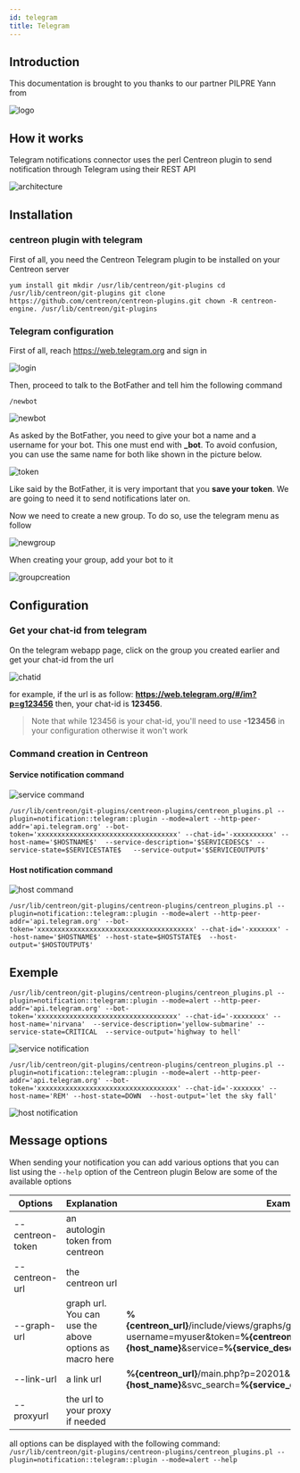 ```yaml
---
id: telegram
title: Telegram
---
```


## Introduction

This documentation is brought to you thanks to our partner PILPRE Yann from

![logo](../../assets/integrations/notifications/telegram/logo-YPSI.png)

## How it works
Telegram notifications connector uses the perl Centreon plugin to send notification through Telegram using their REST API

![architecture](../../assets/integrations/notifications/telegram/architecture-telegram.png)

## Installation

### centreon plugin with telegram

First of all, you need the Centreon Telegram plugin to be installed on your Centreon server

`
yum install git
mkdir /usr/lib/centreon/git-plugins
cd /usr/lib/centreon/git-plugins
git clone https://github.com/centreon/centreon-plugins.git
chown -R centreon-engine. /usr/lib/centreon/git-plugins
`

### Telegram configuration

First of all, reach https://web.telegram.org and sign in

![login](../../assets/integrations/notifications/telegram/login-telegram.png)

Then, proceed to talk to the BotFather and tell him the following command

`/newbot`

![newbot](../../assets/integrations/notifications/telegram/newbot-telegram.png)

As asked by the BotFather, you need to give your bot a name and a username for your bot. This one must end with **_bot**.
To avoid confusion, you can use the same name for both like shown in the picture below.

![token](../../assets/integrations/notifications/telegram/token-telegram.png)

Like said by the BotFather, it is very important that you **save your token**. We are going to need it to send notifications later on.

Now we need to create a new group. To do so, use the telegram menu as follow

![newgroup](../../assets/integrations/notifications/telegram/newgroup-telegram.gif)

When creating your group, add your bot to it

![groupcreation](../../assets/integrations/notifications/telegram/groupcreation-telegram.gif)

## Configuration

### Get your chat-id from telegram
On the telegram webapp page, click on the group you created earlier and get your chat-id from the url

![chatid](../../assets/integrations/notifications/telegram/chatid-telegram.png)

for example, if the url is as follow: **https://web.telegram.org/#/im?p=g123456** then, your chat-id is **123456**.

> Note that while 123456 is your chat-id, you'll need to use **-123456** in your configuration  otherwise it won't work

### Command creation in Centreon

#### Service notification command

![service command](../../assets/integrations/notifications/telegram/service-command-telegram.png)

`
/usr/lib/centreon/git-plugins/centreon-plugins/centreon_plugins.pl --plugin=notification::telegram::plugin --mode=alert
--http-peer-addr='api.telegram.org' --bot-token='xxxxxxxxxxxxxxxxxxxxxxxxxxxxxxxxxxx'
--chat-id='-xxxxxxxxxx' --host-name='$HOSTNAME$'  --service-description='$SERVICEDESC$' --service-state=$SERVICESTATE$  
--service-output='$SERVICEOUTPUT$'
`

#### Host notification command

![host command](../../assets/integrations/notifications/telegram/host-command-telegram.png)

`
/usr/lib/centreon/git-plugins/centreon-plugins/centreon_plugins.pl --plugin=notification::telegram::plugin --mode=alert
--http-peer-addr='api.telegram.org' --bot-token='xxxxxxxxxxxxxxxxxxxxxxxxxxxxxxxxxxxxxxx'
--chat-id='-xxxxxxx' --host-name='$HOSTNAME$' --host-state=$HOSTSTATE$  --host-output='$HOSTOUTPUT$'
`

## Exemple

`
/usr/lib/centreon/git-plugins/centreon-plugins/centreon_plugins.pl --plugin=notification::telegram::plugin --mode=alert
--http-peer-addr='api.telegram.org' --bot-token='xxxxxxxxxxxxxxxxxxxxxxxxxxxxxxxxxxx' --chat-id='-xxxxxxxx'
--host-name='nirvana'  --service-description='yellow-submarine' --service-state=CRITICAL  --service-output='highway to hell'
`

![service notification](../../assets/integrations/notifications/telegram/service-notification-telegram.png)

`
/usr/lib/centreon/git-plugins/centreon-plugins/centreon_plugins.pl --plugin=notification::telegram::plugin --mode=alert
--http-peer-addr='api.telegram.org' --bot-token='xxxxxxxxxxxxxxxxxxxxxxxxxxxxxxxxxxx' --chat-id='-xxxxxxx'
--host-name='REM' --host-state=DOWN  --host-output='let the sky fall'
`

![host notification](../../assets/integrations/notifications/telegram/host-notification-telegram.png)

## Message options

When sending your notification you can add various options that you can list using the `--help` option of the Centreon plugin
Below are some of the available options

| Options | Explanation | Example |
| ------- | ----------- | ------- |
| --centreon-token | an autologin token from centreon ||
| --centreon-url | the centreon url ||
| --graph-url | graph url. You can use the above options as macro here | **%{centreon_url}**/include/views/graphs/generateGraphs/generateImage.php?username=myuser&token=**%{centreon_token}**&hostname=**%{host_name}**&service=**%{service_description}**|
| --link-url | a link url | **%{centreon_url}**/main.php?p=20201&o=svc&host_search=**%{host_name}**&svc_search=**%{service_description}** |
| --proxyurl | the url to your proxy if needed ||

all options can be displayed with the following command:
`/usr/lib/centreon/git-plugins/centreon-plugins/centreon_plugins.pl --plugin=notification::telegram::plugin --mode=alert --help`
